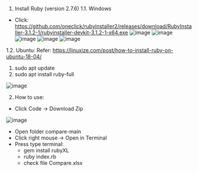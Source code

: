 1. Install Ruby (version 2.7.6)
1.1. Windows
  + Click: https://github.com/oneclick/rubyinstaller2/releases/download/RubyInstaller-3.1.2-1/rubyinstaller-devkit-3.1.2-1-x64.exe
  ![image](https://user-images.githubusercontent.com/108503348/188781479-ce38ec5c-9946-4ba3-b484-3a0e77880734.png)
  ![image](https://user-images.githubusercontent.com/108503348/188781495-ed6cd55a-802d-4ae8-9ab6-35e45fbb1bd4.png)
  ![image](https://user-images.githubusercontent.com/108503348/188781533-53a83648-bcae-426a-a232-a6cedc20fd54.png)
  ![image](https://user-images.githubusercontent.com/108503348/188781546-d89e9a86-885e-4022-bf34-37ac16b993ce.png)
  ![image](https://user-images.githubusercontent.com/108503348/188781561-e4ca1646-75bb-44fc-9c90-2424bf58c3e5.png)

1.2. Ubuntu:
  Refer: https://linuxize.com/post/how-to-install-ruby-on-ubuntu-18-04/
  
  1. sudo apt update
  2. sudo apt install ruby-full
  
  ![image](https://user-images.githubusercontent.com/108503348/188781863-3b226b03-9f36-4eb0-9814-d2f239867897.png)

2. How to use:
  + Click Code -> Download Zip

  ![image](https://user-images.githubusercontent.com/108503348/188782567-9be223ab-728d-4574-926e-fcb324dd8a84.png)
  
  + Open folder compare-main
  + Click right mouse -> Open in Terminal
  + Press type terminal:
    - gem install rubyXL
    - ruby index.rb
    - check file Compare.xlsx
